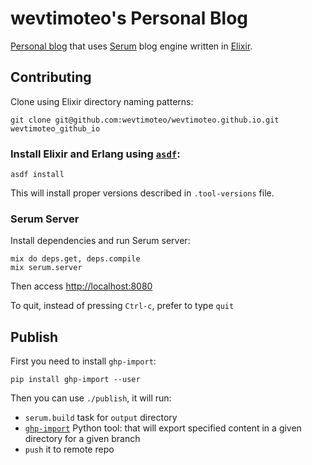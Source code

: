 # wevtimoteo's Personal Blog

[Personal blog](https://wevtimoteo.github.io) that uses [Serum](https://dalgona.github.io/Serum) blog engine written in [Elixir](https://elixir-lang.org/).

## Contributing

Clone using Elixir directory naming patterns:

```
git clone git@github.com:wevtimoteo/wevtimoteo.github.io.git wevtimoteo_github_io
```

### Install Elixir and Erlang using [`asdf`](https://github.com/asdf-vm/asdf):

```
asdf install
```

This will install proper versions described in `.tool-versions` file.


### Serum Server

Install dependencies and run Serum server:

```
mix do deps.get, deps.compile
mix serum.server
```

Then access [http://localhost:8080](http://localhost:8080)

To quit, instead of pressing `Ctrl-c`, prefer to type `quit`

## Publish

First you need to install `ghp-import`:

```
pip install ghp-import --user
```

Then you can use `./publish`, it will run:

* `serum.build` task for `output` directory
* [`ghp-import`](https://github.com/davisp/ghp-import) Python tool: that will export specified content in a given directory for a given branch
* `push` it to remote repo
